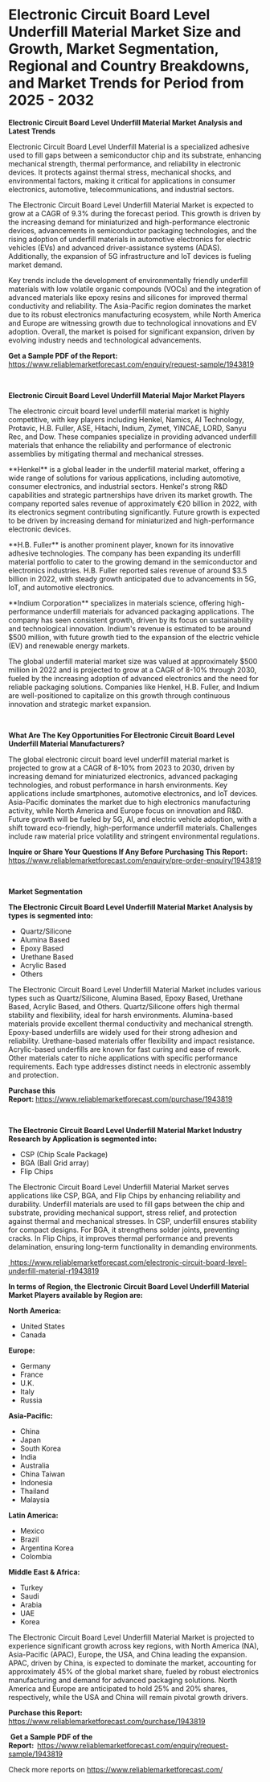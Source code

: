 <p><h1>Electronic Circuit Board Level Underfill Material Market Size and Growth, Market Segmentation, Regional and Country Breakdowns, and Market Trends for Period from 2025 -  2032</h1></p><p><strong>Electronic Circuit Board Level Underfill Material Market Analysis and Latest Trends</strong></p>
<p><p>Electronic Circuit Board Level Underfill Material is a specialized adhesive used to fill gaps between a semiconductor chip and its substrate, enhancing mechanical strength, thermal performance, and reliability in electronic devices. It protects against thermal stress, mechanical shocks, and environmental factors, making it critical for applications in consumer electronics, automotive, telecommunications, and industrial sectors.</p><p>The Electronic Circuit Board Level Underfill Material Market is expected to grow at a CAGR of 9.3% during the forecast period. This growth is driven by the increasing demand for miniaturized and high-performance electronic devices, advancements in semiconductor packaging technologies, and the rising adoption of underfill materials in automotive electronics for electric vehicles (EVs) and advanced driver-assistance systems (ADAS). Additionally, the expansion of 5G infrastructure and IoT devices is fueling market demand.</p><p>Key trends include the development of environmentally friendly underfill materials with low volatile organic compounds (VOCs) and the integration of advanced materials like epoxy resins and silicones for improved thermal conductivity and reliability. The Asia-Pacific region dominates the market due to its robust electronics manufacturing ecosystem, while North America and Europe are witnessing growth due to technological innovations and EV adoption. Overall, the market is poised for significant expansion, driven by evolving industry needs and technological advancements.</p></p>
<p><strong>Get a Sample PDF of the Report:&nbsp;</strong> <a href="https://www.reliablemarketforecast.com/enquiry/request-sample/1943819?utm_campaign=2101&utm_medium=2&utm_source=Github&utm_content=ia&utm_term=30012025&utm_id=electronic-circuit-board-level-underfill-material">https://www.reliablemarketforecast.com/enquiry/request-sample/1943819</a></p>
<p>&nbsp;</p>
<p><strong>Electronic Circuit Board Level Underfill Material Major Market Players</strong></p>
<p><p>The electronic circuit board level underfill material market is highly competitive, with key players including Henkel, Namics, AI Technology, Protavic, H.B. Fuller, ASE, Hitachi, Indium, Zymet, YINCAE, LORD, Sanyu Rec, and Dow. These companies specialize in providing advanced underfill materials that enhance the reliability and performance of electronic assemblies by mitigating thermal and mechanical stresses.</p><p>**Henkel** is a global leader in the underfill material market, offering a wide range of solutions for various applications, including automotive, consumer electronics, and industrial sectors. Henkel's strong R&D capabilities and strategic partnerships have driven its market growth. The company reported sales revenue of approximately €20 billion in 2022, with its electronics segment contributing significantly. Future growth is expected to be driven by increasing demand for miniaturized and high-performance electronic devices.</p><p>**H.B. Fuller** is another prominent player, known for its innovative adhesive technologies. The company has been expanding its underfill material portfolio to cater to the growing demand in the semiconductor and electronics industries. H.B. Fuller reported sales revenue of around $3.5 billion in 2022, with steady growth anticipated due to advancements in 5G, IoT, and automotive electronics.</p><p>**Indium Corporation** specializes in materials science, offering high-performance underfill materials for advanced packaging applications. The company has seen consistent growth, driven by its focus on sustainability and technological innovation. Indium's revenue is estimated to be around $500 million, with future growth tied to the expansion of the electric vehicle (EV) and renewable energy markets.</p><p>The global underfill material market size was valued at approximately $500 million in 2022 and is projected to grow at a CAGR of 8-10% through 2030, fueled by the increasing adoption of advanced electronics and the need for reliable packaging solutions. Companies like Henkel, H.B. Fuller, and Indium are well-positioned to capitalize on this growth through continuous innovation and strategic market expansion.</p></p>
<p>&nbsp;</p>
<p><strong>What Are The Key Opportunities For Electronic Circuit Board Level Underfill Material Manufacturers?</strong></p>
<p><p>The global electronic circuit board level underfill material market is projected to grow at a CAGR of 8-10% from 2023 to 2030, driven by increasing demand for miniaturized electronics, advanced packaging technologies, and robust performance in harsh environments. Key applications include smartphones, automotive electronics, and IoT devices. Asia-Pacific dominates the market due to high electronics manufacturing activity, while North America and Europe focus on innovation and R&D. Future growth will be fueled by 5G, AI, and electric vehicle adoption, with a shift toward eco-friendly, high-performance underfill materials. Challenges include raw material price volatility and stringent environmental regulations.</p></p>
<p><strong>Inquire or Share Your Questions If Any Before Purchasing This Report:</strong> <a href="https://www.reliablemarketforecast.com/enquiry/pre-order-enquiry/1943819?utm_campaign=2101&utm_medium=2&utm_source=Github&utm_content=ia&utm_term=30012025&utm_id=electronic-circuit-board-level-underfill-material">https://www.reliablemarketforecast.com/enquiry/pre-order-enquiry/1943819</a></p>
<p>&nbsp;</p>
<p><strong>Market Segmentation</strong></p>
<p><strong>The Electronic Circuit Board Level Underfill Material Market Analysis by types is segmented into:</strong></p>
<p><ul><li>Quartz/Silicone</li><li>Alumina Based</li><li>Epoxy Based</li><li>Urethane Based</li><li>Acrylic Based</li><li>Others</li></ul></p>
<p><p>The Electronic Circuit Board Level Underfill Material Market includes various types such as Quartz/Silicone, Alumina Based, Epoxy Based, Urethane Based, Acrylic Based, and Others. Quartz/Silicone offers high thermal stability and flexibility, ideal for harsh environments. Alumina-based materials provide excellent thermal conductivity and mechanical strength. Epoxy-based underfills are widely used for their strong adhesion and reliability. Urethane-based materials offer flexibility and impact resistance. Acrylic-based underfills are known for fast curing and ease of rework. Other materials cater to niche applications with specific performance requirements. Each type addresses distinct needs in electronic assembly and protection.</p></p>
<p><strong>Purchase this Report:&nbsp;</strong><a href="https://www.reliablemarketforecast.com/purchase/1943819?utm_campaign=2101&utm_medium=2&utm_source=Github&utm_content=ia&utm_term=30012025&utm_id=electronic-circuit-board-level-underfill-material">https://www.reliablemarketforecast.com/purchase/1943819</a></p>
<p>&nbsp;</p>
<p><strong>The Electronic Circuit Board Level Underfill Material Market Industry Research by Application is segmented into:</strong></p>
<p><ul><li>CSP (Chip Scale Package)</li><li>BGA (Ball Grid array)</li><li>Flip Chips</li></ul></p>
<p><p>The Electronic Circuit Board Level Underfill Material Market serves applications like CSP, BGA, and Flip Chips by enhancing reliability and durability. Underfill materials are used to fill gaps between the chip and substrate, providing mechanical support, stress relief, and protection against thermal and mechanical stresses. In CSP, underfill ensures stability for compact designs. For BGA, it strengthens solder joints, preventing cracks. In Flip Chips, it improves thermal performance and prevents delamination, ensuring long-term functionality in demanding environments.</p></p>
<p><a href="https://www.reliablemarketforecast.com/electronic-circuit-board-level-underfill-material-r1943819?utm_campaign=2101&utm_medium=2&utm_source=Github&utm_content=ia&utm_term=30012025&utm_id=electronic-circuit-board-level-underfill-material">&nbsp;https://www.reliablemarketforecast.com/electronic-circuit-board-level-underfill-material-r1943819</a></p>
<p><strong>In terms of Region, the Electronic Circuit Board Level Underfill Material Market Players available by Region are:</strong></p>
<p>
    <p> <strong> North America: </strong>
        <ul>
            <li>United States</li>
            <li>Canada</li>
        </ul>
        </p> 
    <p> <strong> Europe: </strong>
        <ul>
            <li>Germany</li>
            <li>France</li>
            <li>U.K.</li>
            <li>Italy</li>
            <li>Russia</li>
        </ul>
        </p> 
    <p> <strong> Asia-Pacific: </strong>
        <ul>
            <li>China</li>
            <li>Japan</li>
            <li>South Korea</li>
            <li>India</li>
            <li>Australia</li>
            <li>China Taiwan</li>
            <li>Indonesia</li>
            <li>Thailand</li>
            <li>Malaysia</li>
        </ul>
        </p> 
    <p> <strong> Latin America: </strong>
        <ul>
            <li>Mexico</li>
            <li>Brazil</li>
            <li>Argentina Korea</li>
            <li>Colombia</li>
        </ul>
        </p> 
    <p> <strong> Middle East & Africa: </strong>
        <ul>
            <li>Turkey</li>
            <li>Saudi</li>
            <li>Arabia</li>
            <li>UAE</li>
            <li>Korea</li>
        </ul>
    </p>
    </p>
<p><p>The Electronic Circuit Board Level Underfill Material Market is projected to experience significant growth across key regions, with North America (NA), Asia-Pacific (APAC), Europe, the USA, and China leading the expansion. APAC, driven by China, is expected to dominate the market, accounting for approximately 45% of the global market share, fueled by robust electronics manufacturing and demand for advanced packaging solutions. North America and Europe are anticipated to hold 25% and 20% shares, respectively, while the USA and China will remain pivotal growth drivers.</p></p>
<p><strong>Purchase this Report: </strong><a href="https://www.reliablemarketforecast.com/purchase/1943819?utm_campaign=2101&utm_medium=2&utm_source=Github&utm_content=ia&utm_term=30012025&utm_id=electronic-circuit-board-level-underfill-material">https://www.reliablemarketforecast.com/purchase/1943819</a></p>
<p>&nbsp;<strong>Get a Sample PDF of the Report:&nbsp;&nbsp;</strong><a href="https://www.reliablemarketforecast.com/enquiry/request-sample/1943819?utm_campaign=2101&utm_medium=2&utm_source=Github&utm_content=ia&utm_term=30012025&utm_id=electronic-circuit-board-level-underfill-material">https://www.reliablemarketforecast.com/enquiry/request-sample/1943819</a></p>
<p><strong></strong></p>
<p>Check more reports on <a href="https://www.reliablemarketforecast.com/?utm_campaign=2101&utm_medium=2&utm_source=Github&utm_content=ia&utm_term=30012025&utm_id=electronic-circuit-board-level-underfill-material">https://www.reliablemarketforecast.com/</a></p>